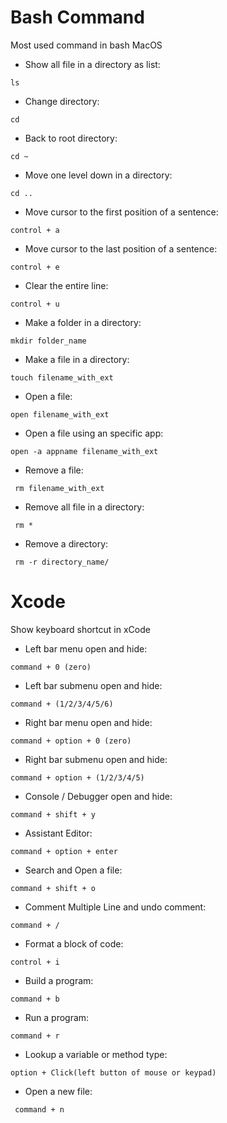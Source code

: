 # Bash Command #
Most used command in bash MacOS

- Show all file in a directory as list:
```
ls
```
- Change directory:
```
cd
```
- Back to root directory:
```
cd ~
```
- Move one level down in a directory:
```
cd ..
```
- Move cursor to the first position of a sentence:
```
control + a
```
- Move cursor to the last position of a sentence:
```
control + e
```
- Clear the entire line:
```
control + u
```

- Make a folder in a directory:
```
mkdir folder_name
```
- Make a file in a directory:
```
touch filename_with_ext
```
- Open a file:
```
open filename_with_ext
```
- Open a file using an specific app: 
```
open -a appname filename_with_ext 
```
- Remove a file: 
```
 rm filename_with_ext
```
- Remove all file in a directory: 
```
 rm *
```
- Remove a directory: 
```
 rm -r directory_name/
```




# Xcode #
Show keyboard shortcut in xCode 

- Left bar menu open and hide:
```
command + 0 (zero)
```
- Left bar submenu open and hide:
```
command + (1/2/3/4/5/6)
```
- Right bar menu open and hide:
```
command + option + 0 (zero)
```
- Right bar submenu open and hide:
```
command + option + (1/2/3/4/5)
```
- Console / Debugger open and hide:
```
command + shift + y 
```
- Assistant Editor:
```
command + option + enter
```
- Search and Open a file:
```
command + shift + o
```
- Comment Multiple Line and undo comment:
```
command + /
```
- Format a block of code:
```
control + i
```
- Build a program:
```
command + b
```
- Run a program:
```
command + r
```
- Lookup a variable or method type: 
```
option + Click(left button of mouse or keypad) 
```
- Open a new file: 
```
 command + n
```
